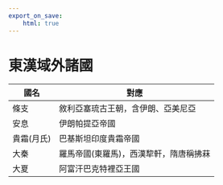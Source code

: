 ```yaml
---
export_on_save:
    html: true
---
```


# 東漢域外諸國

國名|對應
--|--
條支|敘利亞塞琉古王朝，含伊朗、亞美尼亞
安息|伊朗帕提亞帝國
貴霜(月氏)|巴基斯坦印度貴霜帝國
大秦|羅馬帝國(東羅馬)，西漢犂軒，隋唐稱拂菻
大夏|阿富汗巴克特裡亞王國
